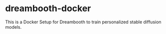 # dreambooth-docker
This is a Docker Setup for Dreambooth to train personalized stable diffusion models.
